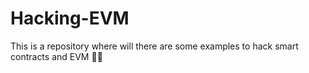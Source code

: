 # Hacking-EVM
This is a repository where will there are some examples to hack smart contracts and EVM 🥷🏻 
